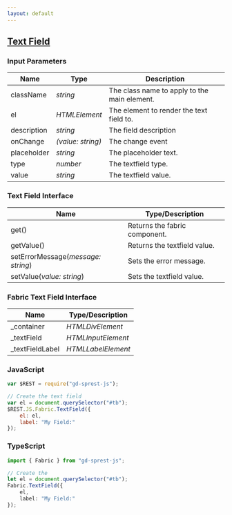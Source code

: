 ```yaml
---
layout: default
---
```


## [Text Field](https://dev.office.com/fabric-js/Components/TextField/TextField.html)

### Input Parameters

| Name | Type | Description |
| --- | --- | --- |
| className | _string_ | The class name to apply to the main element. |
| el | _HTMLElement_ | The element to render the text field to. |
| description | _string_ | The field description |
| onChange | _(value: string)_ | The change event |
| placeholder | _string_ | The placeholder text. |
| type | _number_ | The textfield type. |
| value | _string_ | The textfield value. |

### Text Field Interface

| Name | Type/Description |
| --- | --- |
| get() | Returns the fabric component. |
| getValue() | Returns the textfield value. |
| setErrorMessage(_message: string_) | Sets the error message. |
| setValue(_value: string_) | Sets the textfield value. |

### Fabric Text Field Interface

| Name | Type/Description |
| --- | --- |
| \_container | _HTMLDivElement_ |
| \_textField | _HTMLInputElement_ |
| \_textFieldLabel | _HTMLLabelElement_ |

### JavaScript

```js
var $REST = require("gd-sprest-js");

// Create the text field
var el = document.querySelector("#tb");
$REST.JS.Fabric.TextField({
    el: el,
    label: "My Field:"
});
```

### TypeScript

```ts
import { Fabric } from "gd-sprest-js";

// Create the 
let el = document.querySelector("#tb");
Fabric.TextField({
    el,
    label: "My Field:"
});
```